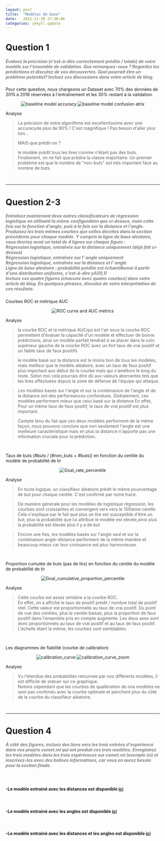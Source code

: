 ```yaml
---
layout: post
title:  "Modèles de base"
date:   2021-11-30 17:30:06
categories: jekyll update
---
```


# Question 1

##### <span style="color:grey">Évaluez la précision (c'est-à-dire correctement prédite / totale) de votre modèle sur l'ensemble de validation. Que remarquez-vous ? Regardez les prédictions et discutez de vos découvertes. Quel pourrait être un problème potentiel? Incluez ces discussions dans votre article de blog.</span>

Pour cette question, nous chargeons un Dataset avec 70% des données de 2015 à 2018 réservées à l'entraînement et les 30% restant à la validation.

<p align="center">
    <img src="/assets/Baseline_modeles/accuracy.png" alt="baseline model accuracy"/>
    <img src="/assets/Baseline_modeles/confusion_matrix.png" alt="baseline model confusion atrix"/>
</p>


Analyse

> La précision de notre algorithme est excellentissime avec une accuracyde plus de 90% ! C'est magnifique ! Pas besoin d'aller plus loin...
>
> MAIS que prédit-on ?
> 
> le modèle prédit tous les tires comme n'étant pas des buts.
> Finalement, on ne fait que prédire la classe majoritaire. Un premier problème est que le nombre de "non-buts" est très important face au nombre de buts.



<br>

---

# Question 2-3

##### <span style="color:grey">Entraînez maintenant deux autres classificateurs de régression logistique en utilisant la même configuration que ci-dessus, mais cette fois sur la fonction d'angle, puis à la fois sur la distance et l'angle. Produisez les trois mêmes courbes que celles décrites dans la section précédente pour chaque modèle. Y compris la ligne de base aléatoire, vous devriez avoir un total de 4 lignes sur chaque figure :<br>Régression logistique, entraînée sur la distance uniquement (déjà fait ci-dessus)<br>Régression logistique, entraînée sur l' angle uniquement<br>Régression logistique, entraînée sur la distance et l' angle<br>Ligne de base aléatoire : probabilité prédite est échantillonné à partir d'une distribution uniforme, c'est-à-dire yiU(0,1)<br>Incluez ces quatre figures (chacune avec quatre courbes) dans votre article de blog. En quelques phrases, discutez de votre interprétation de ces résultats.</span>

Courbes ROC et métrique AUC

<p align="center">
  <img src="/assets/Baseline_modeles/Figure_1.png" alt="ROC curve and AUC metrics"/>
</p>


Analyse
>la courbe ROC et la métrique AUCqui est l'air sous la courbe ROC permettent d'évaluer la capacité d'un modèle et effectuer de bonne prédictions, ainsi un modèle parfait tendrait à se placer dans le coin supérieur gauche de la courbe ROC avec un fort taux de vrai positif et un faible taux de faux positifs

> le modèle basé sur la distance est le moins bon de tous les modèles, mais meilleur que le modèle aléatoire, avec un taux de faux positif plus important aux début de la courbe mais qui s'améliore le long du reste. Selon moi cela pourrais être dû aux valeurs aberrantes tels que les tires effectuées depuis la zone de défense de l'équipe qui attaque.

> Les modèles basés sur l'angle et sur la combinaison de l'angle et de la distance ont des performances confondues. Globalement, ces modèles performent mieux que celui basé sur la distance
> En effet, Pour un même taux de faux positif, le taux de vrai positif est plus important.

> Compte tenu du fait que ces deux modèles performent
 de la même façon, nous pouvons conclure que non seulement l'angle est une meilleure caractéristique mais en plus la distance n'apporte pas une information cruciale pour la prédiction.

<br>

Taux de buts (#buts / (#non_buts + #buts)) en fonction du centile du modèle de probabilité de tir

<p align="center">
  <img src="/assets/Baseline_modeles/Figure_2.png" alt="Goal_rate_percentile"/>
</p>


Analyse

> En toute logique, un classifieur
 aléatoire prédit le même pourcentage de but pour chaque centile. C'est confirmé par notre tracé.
 
>De manière générale pour les modèles de logistique régression, les courbes sont croissantes et convergent vers vers le 100ieme
 centile. Cela s'explique par le fait que plus un tire est susceptible d'être un but, plus la probabilité que lui attribue le modèle est elevée,ainsi plus la probabilité est élevée plus il y a de but

> Encore une fois, les modèles basés sur l'angle seul et sur la combinaison angle-distance performent
 de la même manière et beaucoup mieux car leur croissance est plus harmonieuse.

<br>


Proportion cumulée de buts (pas de tirs) en fonction du centile du modèle de probabilité de tir

<p align="center">
  <img src="/assets/Baseline_modeles/Figure_3.png" alt="Goal_cumulative_proportion_percentile"/>
</p>


Analyse

> Cette courbe est assez similaire a la courbe ROC.\
> En effet, on a affiché le taux de positif prédit / nombre total de positif réel. Cette valeur est proportionnelle au taux de vrai positif.
> Du point de vue des centiles, plus le centile baisse, plus la proportion de faux positif dans l'ensemble pris en compte augmente.
> Les deux axes sont donc proportionnels au taux de vrai positif et au taux de faux positif. L'échelle étant la même, les courbes sont semblables.

<br>


Les diagrammes de fiabilité (courbe de calibration)

<p align="center">
    <img src="/assets/Baseline_modeles/Figure_4.png" alt="calibration_curve" />
    <img src="/assets/Baseline_modeles/Figure_4_zoom.png" alt="calibration_curve_zoom" />
</p>
 

Analyse

> Vu l'étendue des probabilités retournée par nos différents modèles, il est difficile de statuer sur ce graphique.\
> Notons cependant que les courbes de qualibration de nos modèles ne sont pas confondu avec la courbe optimale et penchent plus du côté de la courbe du classifieur aléatoire.



<br>

---
# Question 4
##### <span style="color:grey">À côté des figures, incluez des liens vers les trois entrées d'expérience dans vos projets comet.ml qui ont produit ces trois modèles. Enregistrez les trois modèles dans les trois expériences sur comet.ml (exemple ici) et inscrivez-les avec des balises informatives, car vous en aurez besoin pour la section finale.</span>

<br>

#### -Le modèle entrainé avec les distances est disponible [ici](https://www.comet.ml/genkishi/milestone-2/0baf66b30afe41df8afe49c02e8da4e1?experiment-tab=chart&showOutliers=true&smoothing=0&transformY=smoothing&xAxis=wall)
<br>

#### -Le modèle entrainé avec les angles est disponible [ici](https://www.comet.ml/genkishi/milestone-2/ee33cb808231438dbccd8ff6348650a6?experiment-tab=chart&showOutliers=true&smoothing=0&transformY=smoothing&xAxis=wall)
<br>

#### -Le modèle entrainé avec les distances et les angles est disponible [ici](https://www.comet.ml/genkishi/milestone-2/750e55985bd24586a5df9de4af2bbaa6?experiment-tab=chart&showOutliers=true&smoothing=0&transformY=smoothing&xAxis=wall)

